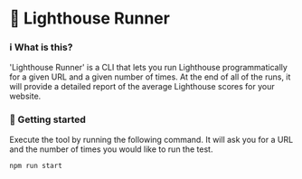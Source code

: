 # 🚦 Lighthouse Runner

### ℹ️ What is this?
'Lighthouse Runner' is a CLI that lets you run Lighthouse programmatically for a given URL and a given number of times.
At the end of all of the runs, it will provide a detailed report of the average Lighthouse scores for your website.

### 🏁 Getting started
Execute the tool by running the following command.
It will ask you for a URL and the number of times you would like to run the test.
```bash
npm run start
```